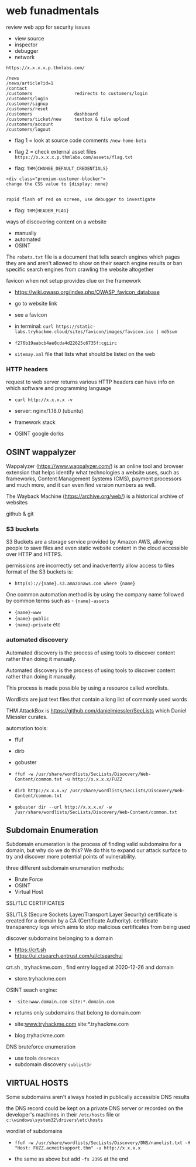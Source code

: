 
# web funadmentals

review web app for security issues

- view source
- inspector
- debugger
- network

`https://x.x.x.x.p.thmlabs.com/`

```
/news
/news/article?id=1
/contact
/customers                redirects to customers/login
/customers/login
/customer/signup
/customers/reset
/customers                dashboard
/customers/ticket/new     textbox & file upload
/customers/account
/customers/logout
```


- flag 1 = look at source code comments  `/new-home-beta`
- flag 2 = check external asset files `https://x.x.x.x.p.thmlabs.com/assets/flag.txt`

- flag: `THM{CHANGE_DEFAULT_CREDENTIALS}`


```
<div class="premium-customer-blocker">
change the CSS value to {display: none}


rapid flash of red on screen, use debugger to investigate
```

- flag: `THM{HEADER_FLAG}`


ways of discovering content on a website
- manually
- automated
- OSINT


The `robots.txt` file is a document that tells search engines which pages they are and aren't allowed to show on their search engine results or ban specific search engines from crawling the website altogether



favicon when not setup provides clue on the framework
- https://wiki.owasp.org/index.php/OWASP_favicon_database


- go to website link
- see a favicon
- in terminal: `curl https://static-labs.tryhackme.cloud/sites/favicon/images/favicon.ico | md5sum`

- `f276b19aabcb4ae8cda4d22625c6735f:cgiirc`

- `sitemay.xml`   file that lists what should be listed on the web


### HTTP headers 

request to web server returns various HTTP headers
can have info on which software and programming language

- `curl http://x.x.x.x -v`

- server: nginx/1.18.0 (ubuntu)

- framework stack
- OSINT google dorks



## OSINT  wappalyzer 

Wappalyzer (https://www.wappalyzer.com/) is an online tool and browser extension that helps identify what technologies a website uses, such as frameworks, Content Management Systems (CMS), payment processors and much more, and it can even find version numbers as well.

The Wayback Machine (https://archive.org/web/) is a historical archive of websites

github & git 

### S3 buckets 

S3 Buckets are a storage service provided by Amazon AWS, allowing people to save files and even static website content in the cloud accessible over HTTP and HTTPS.

permissions are incorrectly set and inadvertently allow access to files
format of the S3 buckets is:
-  `http(s)://{name}.s3.amazonaws.com where {name} `

One common automation method is by using the company name followed by common terms such as - `{name}-assets`
- `{name}-www` 
- `{name}-public`  
- `{name}-private` etc 



### automated discovery 

Automated discovery is the process of using tools to discover content rather than doing it manually.

Automated discovery is the process of using tools to discover content rather than doing it manually.

This process is made possible by using a resource called wordlists.

Wordlists are just text files that contain a long list of commonly used words

THM AttackBox is https://github.com/danielmiessler/SecLists which Daniel Miessler curates.




automation tools:
- ffuf
- dirb
- gobuster

- `ffuf -w /usr/share/wordlists/SecLists/Disocvery/Web-Content/common.txt -u http://x.x.x.x/FUZZ`

- `dirb http://x.x.x.x/ /usr/share/wordlists/SecLists/Discovery/Web-Content/common.txt`

- `gobuster dir --url http://x.x.x.x/ -w /usr/share/wordlists/SecLists/Discovery/Web-Content/common.txt`






## Subdomain Enumeration

Subdomain enumeration is the process of finding valid subdomains for a domain, but why do we do this? We do this to expand our attack surface to try and discover more potential points of vulnerability.

three different subdomain enumeration methods: 
- Brute Force
- OSINT
- Virtual Host 


SSL/TLC CERTIFICATES

SSL/TLS (Secure Sockets Layer/Transport Layer Security) certificate is created for a domain by a CA (Certificate Authority). certificate transparency  logs which aims to 
stop malicious certificates from being used

discover subdomains belonging to a domain
- https://crt.sh 
- https://ui.ctsearch.entrust.com/ui/ctsearchui 

crt.sh , tryhackme.com , find entry logged at 2020-12-26 and domain
- store.tryhackme.com

OSINT seach engine:

- `-site:www.domain.com site:*.domain.com` 
- returns only subdomains that belong to domain.com

- site:www.tryhackme.com  site:*.tryhackme.com
- blog.tryhackme.com



DNS bruteforce  enumeration
- use tools `dnsrecon`   
- subdomain discovery `sublist3r`



## VIRTUAL HOSTS

Some subdomains aren't always hosted in publically accessible DNS results

the DNS record could be kept on a private DNS server or recorded on the developer's machines in their `/etc/hosts` file or `c:\windows\system32\drivers\etc\hosts`


wordlist of subdomains
- `ffuf -w /usr/share/wordlists/SecLists/Discovery/DNS/namelist.txt -H "Host: FUZZ.acmeitsupport.thm" -u http://x.x.x.x`

- the same as above but add `-fs 2395` at the end
























